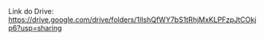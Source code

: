 Link do Drive: https://drive.google.com/drive/folders/1IIshQfWY7bS1tRhjMxKLPFzpJtCOkjp6?usp=sharing
